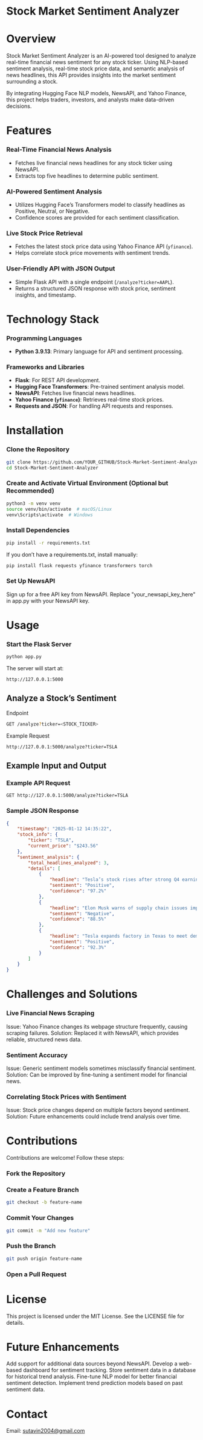 # Stock Market Sentiment Analyzer

# Overview
Stock Market Sentiment Analyzer is an AI-powered tool designed to analyze real-time financial news sentiment for any stock ticker. Using NLP-based sentiment analysis, real-time stock price data, and semantic analysis of news headlines, this API provides insights into the market sentiment surrounding a stock.

By integrating Hugging Face NLP models, NewsAPI, and Yahoo Finance, this project helps traders, investors, and analysts make data-driven decisions.

# Features

### Real-Time Financial News Analysis
- Fetches live financial news headlines for any stock ticker using NewsAPI.
- Extracts top five headlines to determine public sentiment.

### AI-Powered Sentiment Analysis
- Utilizes Hugging Face’s Transformers model to classify headlines as Positive, Neutral, or Negative.
- Confidence scores are provided for each sentiment classification.

### Live Stock Price Retrieval
- Fetches the latest stock price data using Yahoo Finance API (`yfinance`).
- Helps correlate stock price movements with sentiment trends.

### User-Friendly API with JSON Output
- Simple Flask API with a single endpoint (`/analyze?ticker=AAPL`).
- Returns a structured JSON response with stock price, sentiment insights, and timestamp.

# Technology Stack

### Programming Languages
- **Python 3.9.13**: Primary language for API and sentiment processing.

### Frameworks and Libraries
- **Flask**: For REST API development.
- **Hugging Face Transformers**: Pre-trained sentiment analysis model.
- **NewsAPI**: Fetches live financial news headlines.
- **Yahoo Finance (`yfinance`)**: Retrieves real-time stock prices.
- **Requests and JSON**: For handling API requests and responses.

# Installation

### Clone the Repository
```bash
git clone https://github.com/YOUR_GITHUB/Stock-Market-Sentiment-Analyzer.git
cd Stock-Market-Sentiment-Analyzer
```
### Create and Activate Virtual Environment (Optional but Recommended)
```bash
python3 -m venv venv
source venv/bin/activate  # macOS/Linux
venv\Scripts\activate  # Windows
```
### Install Dependencies
```bash
pip install -r requirements.txt
```
If you don’t have a requirements.txt, install manually:
```bash
pip install flask requests yfinance transformers torch
```
### Set Up NewsAPI
Sign up for a free API key from NewsAPI.
Replace "your_newsapi_key_here" in app.py with your NewsAPI key.
# Usage
### Start the Flask Server
```bash
python app.py
```
The server will start at:
```bash
http://127.0.0.1:5000
```
## Analyze a Stock’s Sentiment
Endpoint
```bash
GET /analyze?ticker=<STOCK_TICKER>
```
Example Request
```bash
http://127.0.0.1:5000/analyze?ticker=TSLA
```
## Example Input and Output
### Example API Request
```http
GET http://127.0.0.1:5000/analyze?ticker=TSLA
```
### Sample JSON Response
```json
{
    "timestamp": "2025-01-12 14:35:22",
    "stock_info": {
        "ticker": "TSLA",
        "current_price": "$243.56"
    },
    "sentiment_analysis": {
        "total_headlines_analyzed": 3,
        "details": [
            {
                "headline": "Tesla’s stock rises after strong Q4 earnings report",
                "sentiment": "Positive",
                "confidence": "97.2%"
            },
            {
                "headline": "Elon Musk warns of supply chain issues impacting production",
                "sentiment": "Negative",
                "confidence": "88.5%"
            },
            {
                "headline": "Tesla expands factory in Texas to meet demand",
                "sentiment": "Positive",
                "confidence": "92.3%"
            }
        ]
    }
}
```
# Challenges and Solutions
### Live Financial News Scraping
Issue: Yahoo Finance changes its webpage structure frequently, causing scraping failures.
Solution: Replaced it with NewsAPI, which provides reliable, structured news data.

### Sentiment Accuracy
Issue: Generic sentiment models sometimes misclassify financial sentiment.
Solution: Can be improved by fine-tuning a sentiment model for financial news.

### Correlating Stock Prices with Sentiment
Issue: Stock price changes depend on multiple factors beyond sentiment.
Solution: Future enhancements could include trend analysis over time.

# Contributions
Contributions are welcome! Follow these steps:

### Fork the Repository
### Create a Feature Branch
```bash
git checkout -b feature-name
```
### Commit Your Changes
```bash
git commit -m "Add new feature"
```
### Push the Branch
```bash
git push origin feature-name
```
### Open a Pull Request
# License
This project is licensed under the MIT License. See the LICENSE file for details.

# Future Enhancements
Add support for additional data sources beyond NewsAPI.
Develop a web-based dashboard for sentiment tracking.
Store sentiment data in a database for historical trend analysis.
Fine-tune NLP model for better financial sentiment detection.
Implement trend prediction models based on past sentiment data.

# Contact
Email: sutavin2004@gmail.com
